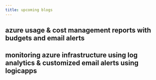 ```yaml
---
title: upcoming blogs
---
```


## azure usage & cost management reports with budgets and email alerts

## monitoring azure infrastructure using log analytics & customized email alerts using logicapps